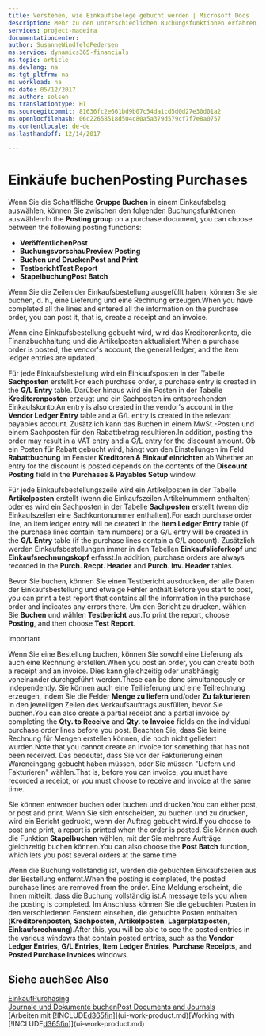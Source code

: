 ```yaml
---
title: Verstehen, wie Einkaufsbelege gebucht werden | Microsoft Docs
description: Mehr zu den unterschiedlichen Buchungsfunktionen erfahren, um Einkaufsbelege zu buchen.
services: project-madeira
documentationcenter: 
author: SusanneWindfeldPedersen
ms.service: dynamics365-financials
ms.topic: article
ms.devlang: na
ms.tgt_pltfrm: na
ms.workload: na
ms.date: 05/12/2017
ms.author: solsen
ms.translationtype: HT
ms.sourcegitcommit: 81636fc2e661bd9b07c54da1cd5d0d27e30d01a2
ms.openlocfilehash: 06c22658518d504c80a5a379d579cf7f7e8a0757
ms.contentlocale: de-de
ms.lasthandoff: 12/14/2017

---
```

# <a name="posting-purchases"></a><span data-ttu-id="5b1f4-103">Einkäufe buchen</span><span class="sxs-lookup"><span data-stu-id="5b1f4-103">Posting Purchases</span></span>
<span data-ttu-id="5b1f4-104">Wenn Sie die Schaltfläche **Gruppe Buchen** in einem Einkaufsbeleg auswählen, können Sie zwischen den folgenden Buchungsfunktionen auswählen:</span><span class="sxs-lookup"><span data-stu-id="5b1f4-104">In the **Posting group** on a purchase document, you can choose between the following posting functions:</span></span>

* <span data-ttu-id="5b1f4-105">**Veröffentlichen**</span><span class="sxs-lookup"><span data-stu-id="5b1f4-105">**Post**</span></span>
* <span data-ttu-id="5b1f4-106">**Buchungsvorschau**</span><span class="sxs-lookup"><span data-stu-id="5b1f4-106">**Preview Posting**</span></span>
* <span data-ttu-id="5b1f4-107">**Buchen und Drucken**</span><span class="sxs-lookup"><span data-stu-id="5b1f4-107">**Post and Print**</span></span>
* <span data-ttu-id="5b1f4-108">**Testbericht**</span><span class="sxs-lookup"><span data-stu-id="5b1f4-108">**Test Report**</span></span>
* <span data-ttu-id="5b1f4-109">**Stapelbuchung**</span><span class="sxs-lookup"><span data-stu-id="5b1f4-109">**Post Batch**</span></span>

<span data-ttu-id="5b1f4-110">Wenn Sie die Zeilen der Einkaufsbestellung ausgefüllt haben, können Sie sie buchen, d. h., eine Lieferung und eine Rechnung erzeugen.</span><span class="sxs-lookup"><span data-stu-id="5b1f4-110">When you have completed all the lines and entered all the information on the purchase order, you can post it, that is, create a receipt and an invoice.</span></span>

<span data-ttu-id="5b1f4-111">Wenn eine Einkaufsbestellung gebucht wird, wird das Kreditorenkonto, die Finanzbuchhaltung und die Artikelposten aktualisiert.</span><span class="sxs-lookup"><span data-stu-id="5b1f4-111">When a purchase order is posted, the vendor's account, the general ledger, and the item ledger entries are updated.</span></span>

<span data-ttu-id="5b1f4-112">Für jede Einkaufsbestellung wird ein Einkaufsposten in der Tabelle **Sachposten** erstellt.</span><span class="sxs-lookup"><span data-stu-id="5b1f4-112">For each purchase order, a purchase entry is created in the **G/L Entry** table.</span></span> <span data-ttu-id="5b1f4-113">Darüber hinaus wird ein Posten in der Tabelle **Kreditorenposten** erzeugt und ein Sachposten im entsprechenden Einkaufskonto.</span><span class="sxs-lookup"><span data-stu-id="5b1f4-113">An entry is also created in the vendor's account in the **Vendor Ledger Entry** table and a G/L entry is created in the relevant payables account.</span></span> <span data-ttu-id="5b1f4-114">Zusätzlich kann das Buchen in einem MwSt.-Posten und einem Sachposten für den Rabattbetrag resultieren.</span><span class="sxs-lookup"><span data-stu-id="5b1f4-114">In addition, posting the order may result in a VAT entry and a G/L entry for the discount amount.</span></span> <span data-ttu-id="5b1f4-115">Ob ein Posten für Rabatt gebucht wird, hängt von den Einstellungen im Feld **Rabattbuchung** im Fenster **Kreditoren & Einkauf einrichten** ab.</span><span class="sxs-lookup"><span data-stu-id="5b1f4-115">Whether an entry for the discount is posted depends on the contents of the **Discount Posting** field in the **Purchases & Payables Setup** window.</span></span>

<span data-ttu-id="5b1f4-116">Für jede Einkaufsbestellungszeile wird ein Artikelposten in der Tabelle **Artikelposten** erstellt (wenn die Einkaufszeilen Artikelnummern enthalten) oder es wird ein Sachposten in der Tabelle **Sachposten** erstellt (wenn die Einkaufszeilen eine Sachkontonummer enthalten).</span><span class="sxs-lookup"><span data-stu-id="5b1f4-116">For each purchase order line, an item ledger entry will be created in the **Item Ledger Entry** table (if the purchase lines contain item numbers) or a G/L entry will be created in the **G/L Entry** table (if the purchase lines contain a G/L account).</span></span> <span data-ttu-id="5b1f4-117">Zusätzlich werden Einkaufsbestellungen immer in den Tabellen **Einkaufslieferkopf** und **Einkaufsrechnungskopf** erfasst.</span><span class="sxs-lookup"><span data-stu-id="5b1f4-117">In addition, purchase orders are always recorded in the **Purch. Recpt. Header** and **Purch. Inv. Header** tables.</span></span>

<span data-ttu-id="5b1f4-118">Bevor Sie buchen, können Sie einen Testbericht ausdrucken, der alle Daten der Einkaufsbestellung und etwaige Fehler enthält.</span><span class="sxs-lookup"><span data-stu-id="5b1f4-118">Before you start to post, you can print a test report that contains all the information in the purchase order and indicates any errors there.</span></span> <span data-ttu-id="5b1f4-119">Um den Bericht zu drucken, wählen Sie **Buchen** und wählen **Testbericht** aus.</span><span class="sxs-lookup"><span data-stu-id="5b1f4-119">To print the report, choose **Posting**, and then choose **Test Report**.</span></span>

> [!IMPORTANT]  
>   <span data-ttu-id="5b1f4-120">Wenn Sie eine Bestellung buchen, können Sie sowohl eine Lieferung als auch eine Rechnung erstellen.</span><span class="sxs-lookup"><span data-stu-id="5b1f4-120">When you post an order, you can create both a receipt and an invoice.</span></span> <span data-ttu-id="5b1f4-121">Dies kann gleichzeitig oder unabhängig voneinander durchgeführt werden.</span><span class="sxs-lookup"><span data-stu-id="5b1f4-121">These can be done simultaneously or independently.</span></span> <span data-ttu-id="5b1f4-122">Sie können auch eine Teillieferung und eine Teilrechnung erzeugen, indem Sie die Felder **Menge zu liefern** und/oder **Zu fakturieren** in den jeweiligen Zeilen des Verkaufsauftrags ausfüllen, bevor Sie buchen.</span><span class="sxs-lookup"><span data-stu-id="5b1f4-122">You can also create a partial receipt and a partial invoice by completing the **Qty. to Receive** and **Qty. to Invoice** fields on the individual purchase order lines before you post.</span></span> <span data-ttu-id="5b1f4-123">Beachten Sie, dass Sie keine Rechnung für Mengen erstellen können, die noch nicht geliefert wurden.</span><span class="sxs-lookup"><span data-stu-id="5b1f4-123">Note that you cannot create an invoice for something that has not been received.</span></span> <span data-ttu-id="5b1f4-124">Das bedeutet, dass Sie vor der Fakturierung einen Wareneingang gebucht haben müssen, oder Sie müssen "Liefern und Fakturieren" wählen.</span><span class="sxs-lookup"><span data-stu-id="5b1f4-124">That is, before you can invoice, you must have recorded a receipt, or you must choose to receive and invoice at the same time.</span></span>

<span data-ttu-id="5b1f4-125">Sie können entweder buchen oder buchen und drucken.</span><span class="sxs-lookup"><span data-stu-id="5b1f4-125">You can either post, or post and print.</span></span> <span data-ttu-id="5b1f4-126">Wenn Sie sich entscheiden, zu buchen und zu drucken, wird ein Bericht gedruckt, wenn der Auftrag gebucht wird.</span><span class="sxs-lookup"><span data-stu-id="5b1f4-126">If you choose to post and print, a report is printed when the order is posted.</span></span> <span data-ttu-id="5b1f4-127">Sie können auch die Funktion **Stapelbuchen** wählen, mit der Sie mehrere Aufträge gleichzeitig buchen können.</span><span class="sxs-lookup"><span data-stu-id="5b1f4-127">You can also choose the **Post Batch** function, which lets you post several orders at the same time.</span></span>

<span data-ttu-id="5b1f4-128">Wenn die Buchung vollständig ist, werden die gebuchten Einkaufszeilen aus der Bestellung entfernt.</span><span class="sxs-lookup"><span data-stu-id="5b1f4-128">When the posting is completed, the posted purchase lines are removed from the order.</span></span> <span data-ttu-id="5b1f4-129">Eine Meldung erscheint, die Ihnen mitteilt, dass die Buchung vollständig ist.</span><span class="sxs-lookup"><span data-stu-id="5b1f4-129">A message tells you when the posting is completed.</span></span> <span data-ttu-id="5b1f4-130">Im Anschluss können Sie die gebuchten Posten in den verschiedenen Fenstern einsehen, die gebuchte Posten enthalten (**Kreditorenposten**, **Sachposten**, **Artikelposten**, **Lagerplatzposten**, **Einkaufsrechnung**).</span><span class="sxs-lookup"><span data-stu-id="5b1f4-130">After this, you will be able to see the posted entries in the various windows that contain posted entries, such as the **Vendor Ledger Entries**, **G/L Entries**, **Item Ledger Entries**, **Purchase Receipts**, and **Posted Purchase Invoices** windows.</span></span>

## <a name="see-also"></a><span data-ttu-id="5b1f4-131">Siehe auch</span><span class="sxs-lookup"><span data-stu-id="5b1f4-131">See Also</span></span>
[<span data-ttu-id="5b1f4-132">Einkauf</span><span class="sxs-lookup"><span data-stu-id="5b1f4-132">Purchasing</span></span>](purchasing-manage-purchasing.md)  
[<span data-ttu-id="5b1f4-133">Journale und Dokumente buchen</span><span class="sxs-lookup"><span data-stu-id="5b1f4-133">Post Documents and Journals</span></span>](ui-post-documents-journals.md)  
<span data-ttu-id="5b1f4-134">[Arbeiten mit [!INCLUDE[d365fin](includes/d365fin_md.md)]](ui-work-product.md)</span><span class="sxs-lookup"><span data-stu-id="5b1f4-134">[Working with [!INCLUDE[d365fin](includes/d365fin_md.md)]](ui-work-product.md)</span></span>


